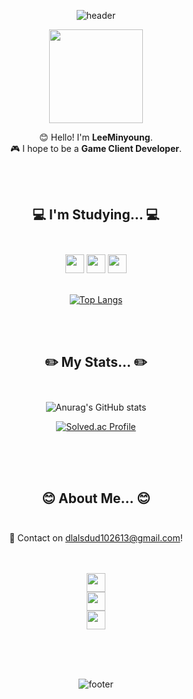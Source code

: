 <div align="center">

![header](https://capsule-render.vercel.app/api?type=waving&color=gradient&height=200&section=header&text=Minyoung&fontSize=60&animation=fadeIn&fontAlignY=35)

<img src="https://tenor.com/view/waving-hand-joypixels-hi-hello-hey-there-gif-17554626.gif" width = "150">

😊  Hello! I'm **LeeMinyoung**.
<br>
🎮  I hope to be a **Game Client Developer**.


<br>
<br>

## 💻 I'm Studying... 💻</br></br>
<img src="https://img.shields.io/badge/Unity-5D5D5D?style=for-the-badge&logo=Unity&logoColor=white" height = "30">
<img src="https://img.shields.io/badge/C%23-93CC8D?style=for-the-badge&logo=CSharp&logoColor=white" height = "30">
<img src="https://img.shields.io/badge/C++-8EC7D0?style=for-the-badge&logo=c%2B%2B&&logoColor=white" height = "30">

<br>
<br>

[![Top Langs](https://github-readme-stats.vercel.app/api/top-langs/?username=minyoung529&layout=compact)](https://github.com/anuraghazra/github-readme-stats)

<br>
<br>

## ✏️ My Stats... ✏️</br></br>

![Anurag's GitHub stats](https://github-readme-stats.vercel.app/api?username=minyoung529&show_icons=true&theme=onedark)

[![Solved.ac Profile](http://mazassumnida.wtf/api/v2/generate_badge?boj=dlalsdud102613)](https://solved.ac/dlalsdud102613/)

<br>
<br>
<br>


## 😊 About Me... 😊</br></br>

📧 Contact on dlalsdud102613@gmail.com!

<br><br>
<a href = "https://www.youtube.com/channel/UCid8GbQ31Ni-JS0apEtrqIg/videos">
<img src="https://img.shields.io/badge/YouTube-FF4848?style=for-the-badge&logo=YouTube&logoColor=white" height = "30">
</a>
<br>
<a href = "http://ggm.gondr.net/user/profile/126">
<img src="https://img.shields.io/badge/Potfolio-FAED7D?style=for-the-badge&logo=Potfolio&logoColor=white" height = "30">
</a>
<br>
<a href = "https://minyoung529.tistory.com/">
<img src="https://img.shields.io/badge/Blog-111111?style=for-the-badge&logo=Blog&logoColor=black" height = "30">
</a>


<br>
<br>
<br>



![footer](https://capsule-render.vercel.app/api?type=waving&color=gradient&height=200&section=footer&text=Thnaks%20For%20Visiting%20My%20Github!&fontSize=30&animation=fadeIn&fontAlignY=70)

</div>
